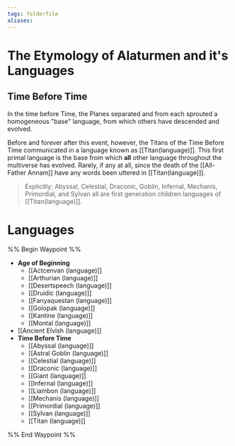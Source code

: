 ```yaml
---
tags: folderfile
aliases:
---
```

# The Etymology of Alaturmen and it's Languages
## Time Before Time
In the time before Time, the Planes separated and from each sprouted a homogeneous "base" language, from which others have descended and evolved. 

Before and forever after this event, however, the Titans of the Time Before Time communicated in a language known as [[Titan(language)]]. This first primal language is the base from which **all** other language throughout the multiverse has evolved. Rarely, if any at all, since the death of the [[All-Father Annam]] have any words been uttered in [[Titan(language)]]. 

> Explicitly; Abyssal, Celestial, Draconic, Goblin, Infernal, Mechanis, Primordial, and Sylvan all are first generation children languages of [[Titan(language)]].


# Languages
%% Begin Waypoint %%
- **Age of Beginning**
	- [[Actcenvan (language)]]
	- [[Arthurian (language)]]
	- [[Desertspeech (language)]]
	- [[Druidic (language)]]
	- [[Fanyaquestan (language)]]
	- [[Golopak (language)]]
	- [[Kantine (language)]]
	- [[Montal (language)]]
- [[Ancient Elvish (language)]]
- **Time Before Time**
	- [[Abyssal (language)]]
	- [[Astral Goblin (language)]]
	- [[Celestial (language)]]
	- [[Draconic (language)]]
	- [[Giant (language)]]
	- [[Infernal (language)]]
	- [[Liambon (language)]]
	- [[Mechanis (language)]]
	- [[Primordial (language)]]
	- [[Sylvan (language)]]
	- [[Titan (language)]]

%% End Waypoint %%
